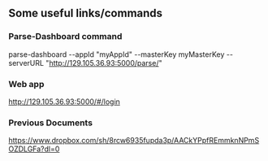 ## Some useful links/commands


### Parse-Dashboard command
parse-dashboard --appId "myAppId" --masterKey myMasterKey --serverURL "http://129.105.36.93:5000/parse/"

### Web app
http://129.105.36.93:5000/#/login

### Previous Documents
https://www.dropbox.com/sh/8rcw6935fupda3p/AACkYPpfREmmknNPmSOZDLGFa?dl=0





